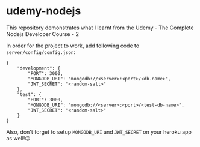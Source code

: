 # udemy-nodejs
This repository demonstrates what I learnt from the Udemy - The Complete Nodejs Developer Course - 2

In order for the project to work, add following code to `server/config/config.json`:

```
{
    "development": {
        "PORT": 3000,
        "MONGODB_URI": "mongodb://<server>:<port>/<db-name>",
        "JWT_SECRET": "<random-salt>"
    },
    "test": {
        "PORT": 3000,
        "MONGODB_URI": "mongodb://<server>:<port>/<test-db-name>",
        "JWT_SECRET": "<random-salt>"
    }
}
```
Also, don't forget to setup `MONGODB_URI` and `JWT_SECRET` on your heroku app as well!😉